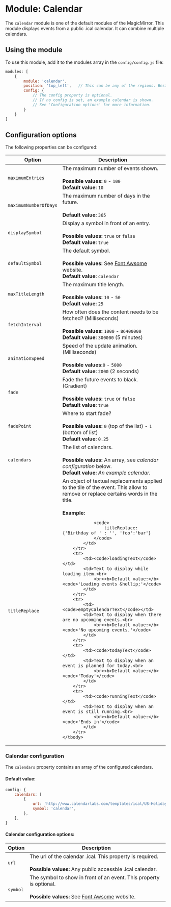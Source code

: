 # Module: Calendar
The `calendar` module is one of the default modules of the MagicMirror.
This module displays events from a public .ical calendar. It can combine multiple calendars.

## Using the module

To use this module, add it to the modules array in the `config/config.js` file:
````javascript
modules: [
	{
		module: 'calendar',
		position: 'top_left',	// This can be any of the regions. Best results in left or right regions.
		config: {
			// The config property is optional.
			// If no config is set, an example calendar is shown.
			// See 'Configuration options' for more information.
		}
	}
]
````

## Configuration options

The following properties can be configured:


<table width="100%">
	<!-- why, markdown... -->
	<thead>
		<tr>
			<th>Option</th>
			<th width="100%">Description</th>
		</tr>
	<thead>
	<tbody>
		<tr>
			<td><code>maximumEntries</code></td>
			<td>The maximum number of events shown.<br>
				<br><b>Possible values:</b> <code>0</code> - <code>100</code>
				<br><b>Default value:</b> <code>10</code>
			</td>
		</tr>
		<tr>
			<td><code>maximumNumberOfDays</code></td>
			<td>The maximum number of days in the future.<br>
				<br><b>Default value:</b> <code>365</code>
			</td>
		</tr>
		<tr>
			<td><code>displaySymbol</code></td>
			<td>Display a symbol in front of an entry.<br>
				<br><b>Possible values:</b> <code>true</code> or <code>false</code>
				<br><b>Default value:</b> <code>true</code>
			</td>
		</tr>
		<tr>
			<td><code>defaultSymbol</code></td>
			<td>The default symbol.<br>
				<br><b>Possible values:</b> See <a href="http://fontawesome.io/icons/" target="_blank">Font Awsome</a> website.
				<br><b>Default value:</b> <code>calendar</code>
			</td>
		</tr>
		<tr>
			<td><code>maxTitleLength</code></td>
			<td>The maximum title length.<br>
				<br><b>Possible values:</b> <code>10</code> - <code>50</code>
				<br><b>Default value:</b> <code>25</code>
			</td>
		</tr>
		<tr>
			<td><code>fetchInterval</code></td>
			<td>How often does the content needs to be fetched? (Milliseconds)<br>
				<br><b>Possible values:</b> <code>1000</code> - <code>86400000</code>
				<br><b>Default value:</b> <code>300000</code> (5 minutes)
			</td>
		</tr>
		<tr>
			<td><code>animationSpeed</code></td>
			<td>Speed of the update animation. (Milliseconds)<br>
				<br><b>Possible values:</b><code>0</code> - <code>5000</code>
				<br><b>Default value:</b> <code>2000</code> (2 seconds)
			</td>
		</tr>
		<tr>
			<td><code>fade</code></td>
			<td>Fade the future events to black. (Gradient)<br>
				<br><b>Possible values:</b> <code>true</code> or <code>false</code>
				<br><b>Default value:</b> <code>true</code>
			</td>
		</tr>
		<tr>
			<td><code>fadePoint</code></td>
			<td>Where to start fade?<br>
				<br><b>Possible values:</b> <code>0</code> (top of the list) - <code>1</code> (bottom of list)
				<br><b>Default value:</b> <code>0.25</code>
			</td>
		</tr>
		<tr>
			<td><code>calendars</code></td>
			<td>The list of calendars.<br>
				<br><b>Possible values:</b> An array, see <i>calendar configuration</i> below.
				<br><b>Default value:</b> <i>An example calendar.</i>
			</td>
		</tr>
		<tr>
			<td><code>titleReplace</code></td>
			<td>An object of textual replacements applied to the tile of the event. This allow to remove or replace certains words in the title.<br>
				<br><b>Example:</b> <br>

				<code>
					titleReplace: {'Birthday of ' : '', 'foo':'bar'}
				</code>
			</td>
		</tr>
		<tr>
			<td><code>loadingText</code></td>
			<td>Text to display while loading item.<br>
				<br><b>Default value:</b> <code>'Loading events &hellip;'</code>
			</td>
		</tr>
		<tr>
			<td><code>emptyCalendarText</code></td>
			<td>Text to display when there are no upcoming events.<br>
				<br><b>Default value:</b> <code>'No upcoming events.'</code>
			</td>
		</tr>
		<tr>
			<td><code>todayText</code></td>
			<td>Text to display when an event is planned for today.<br>
				<br><b>Default value:</b> <code>'Today'</code>
			</td>
		</tr>
		<tr>
			<td><code>runningText</code></td>
			<td>Text to display when an event is still running.<br>
				<br><b>Default value:</b> <code>'Ends in'</code>
			</td>
		</tr>
	</tbody>
</table>

### Calendar configuration

The `calendars` property contains an array of the configured calendars.

#### Default value:
````javascript
config: {
	calendars: [
		{
			url: 'http://www.calendarlabs.com/templates/ical/US-Holidays.ics',
			symbol: 'calendar',
		},
	],
}
````


#### Calendar configuration options:
<table width="100%">
	<!-- why, markdown... -->
	<thead>
		<tr>
			<th>Option</th>
			<th width="100%">Description</th>
		</tr>
	<thead>
	<tbody>
		<tr>
			<td><code>url</code></td>
			<td>The url of the calendar .ical. This property is required.<br>
				<br><b>Possible values:</b> Any public accessble .ical calendar.
			</td>
		</tr>
		<tr>
			<td><code> symbol </code></td>
			<td>The symbol to show in front of an event. This property is optional.<br>
				<br><b>Possible values:</b> See <a href="http://fontawesome.io/icons/" target="_blank">Font Awsome</a> website.
			</td>
		</tr>
		</tbody>
</table>
